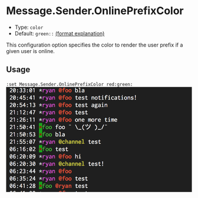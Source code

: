 # Message.Sender.OnlinePrefixColor

- Type: `color`
- Default: `green::` [(format explanation)](../Colors.md)

This configuration option specifies the color to render the user prefix if a given user is
online.

## Usage
`:set Message.Sender.OnlinePrefixColor red:green:`
![gifs/Message.Sender.OnlinePrefixColor.png](gifs/Message.Sender.OnlinePrefixColor.png)
